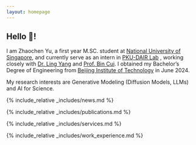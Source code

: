```yaml
---
layout: homepage
---
```


## Hello 👋!

I am Zhaochen Yu, a first year M.SC. student at  [National University of Singapore](https://www.nus.edu.sg/),  and currently serve as an intern in [PKU-DAIR Lab](https://github.com/PKU-DAIR) , working closely with [Dr. Ling Yang](https://yangling0818.github.io/) and  [Prof. Bin Cui](https://cuibinpku.github.io/).  I obtained my Bachelor’s Degree of Engineering from [Beijing Institute of Technology](https://www.bit.edu.cn/) in June 2024.



My research interests are Generative Modeling (Diffusion Models, LLMs) and AI for Science.

{% include_relative _includes/news.md %}

{% include_relative _includes/publications.md %}

{% include_relative _includes/services.md %}

{% include_relative _includes/work_experience.md %}
